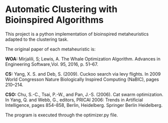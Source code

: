 # Automatic Clustering with Bioinspired Algorithms

This project is a python implementation of bioinspired metaheuristics adapted to the clustering task.

The original paper of each metaheuristic is:

<b> WOA: </b> Mirjalili, S; Lewis, A. The Whale Optimization Algorithm. Advances in Engineering Software,Vol. 95, 2016, p. 51–67.

<b> CS:</b>  Yang, X. S. and Deb, S. (2009). Cuckoo search via levy flights. In 2009 World Congresson Nature Biologically Inspired Computing (NaBIC), pages 210–214.

<b> CSO:</b>  Chu, S.-C., Tsai, P.-W., and Pan, J.-S. (2006). Cat swarm optimization. In Yang, Q. and Webb, G., editors, PRICAI 2006: Trends in Artificial Intelligence, pages 854–858, Berlin, Heidelberg. Springer Berlin Heidelberg.

The program is executed through the optimizer.py file.
